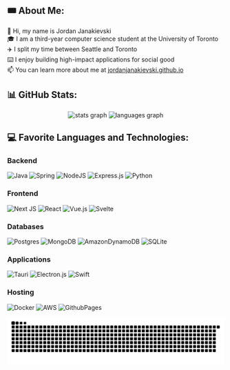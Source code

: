 ## 🎟️ About Me:
👋 Hi, my name is Jordan Janakievski<br>🎓 I am a third-year computer science student at the University of Toronto<br>✈️ I split my time between Seattle and Toronto<br>⌨️ I enjoy building high-impact applications for social good<br>📫 You can learn more about me at [jordanjanakievski.github.io](https://jordanjanakievski.github.io) 


## 📊 GitHub Stats:
<div align="center">
  <img src="https://github-readme-stats.vercel.app/api?username=jordanjanakievski&theme=ayu-mirage&hide_border=true&show_icons=true&include_all_commits=false&count_private=true&rank_icon=github" height="150" alt="stats graph"  />
  <img src="https://github-readme-stats.vercel.app/api/top-langs/?username=jordanjanakievski&theme=ayu-mirage&hide_border=true&&hide=assembly&include_all_commits=true&count_private=true&layout=donut" height="150" alt="languages graph"  />
</div>

## 💻 Favorite Languages and Technologies:
### Backend
![Java](https://img.shields.io/badge/java-%23ED8B00.svg?style=for-the-badge&logo=openjdk&logoColor=white)
![Spring](https://img.shields.io/badge/spring-%236DB33F.svg?style=for-the-badge&logo=spring&logoColor=white)
![NodeJS](https://img.shields.io/badge/node.js-6DA55F?style=for-the-badge&logo=node.js&logoColor=white)
![Express.js](https://img.shields.io/badge/express.js-%23404d59.svg?style=for-the-badge&logo=express&logoColor=%2361DAFB)
![Python](https://img.shields.io/badge/Python-14354C?style=for-the-badge&logo=python&logoColor=white)

### Frontend
![Next JS](https://img.shields.io/badge/Next-black?style=for-the-badge&logo=next.js&logoColor=white)
![React](https://img.shields.io/badge/react-%2320232a.svg?style=for-the-badge&logo=react&logoColor=%2361DAFB)
![Vue.js](https://img.shields.io/badge/vue.js-%2335495e.svg?style=for-the-badge&logo=vuedotjs&logoColor=%234FC08D)
![Svelte](https://img.shields.io/badge/svelte-%23f1413d.svg?style=for-the-badge&logo=svelte&logoColor=white)

### Databases
![Postgres](https://img.shields.io/badge/postgres-%23316192.svg?style=for-the-badge&logo=postgresql&logoColor=white)
![MongoDB](https://img.shields.io/badge/MongoDB-%234ea94b.svg?style=for-the-badge&logo=mongodb&logoColor=white)
![AmazonDynamoDB](https://img.shields.io/badge/Amazon%20DynamoDB-4053D6?style=for-the-badge&logo=Amazon%20DynamoDB&logoColor=white)
![SQLite](https://img.shields.io/badge/sqlite-%2307405e.svg?style=for-the-badge&logo=sqlite&logoColor=white) 

### Applications
![Tauri](https://img.shields.io/badge/tauri-%2324C8DB.svg?style=for-the-badge&logo=tauri&logoColor=%23FFFFFF)
![Electron.js](https://img.shields.io/badge/Electron-191970?style=for-the-badge&logo=Electron&logoColor=white)
![Swift](https://img.shields.io/badge/Swift-FA7343?style=for-the-badge&logo=swift&logoColor=white)

### Hosting
![Docker](https://img.shields.io/badge/docker-%230db7ed.svg?style=for-the-badge&logo=docker&logoColor=white)
![AWS](https://img.shields.io/badge/AWS-%23FF9900.svg?style=for-the-badge&logo=amazon-aws&logoColor=white)
![GithubPages](https://img.shields.io/badge/github%20pages-121013?style=for-the-badge&logo=github&logoColor=white)

<img src="https://raw.githubusercontent.com/jordanjanakievski/jordanjanakievski/output/snake.svg" alt="Snake animation" />

<!---
jordanjanakievski/jordanjanakievski is a ✨ special ✨ repository because its `README.md` (this file) appears on your GitHub profile.
You can click the Preview link to take a look at your changes.
--->
